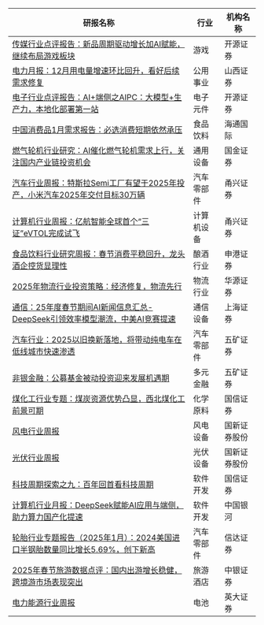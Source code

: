 | 研报名称 | 行业 | 机构名称 |
|------|----------|--------------|
| [传媒行业点评报告：新品周期驱动增长加AI赋能，继续布局游戏板块](https://pdf.dfcfw.com/pdf/H3_AP202502061642845760_1.pdf?1738910372000.pdf) | 游戏 | 开源证券| 
| [电力月报：12月用电量增速环比回升，看好后续需求修复](https://pdf.dfcfw.com/pdf/H3_AP202502061642845840_1.pdf?1738910778000.pdf) | 公用事业 | 山西证券| 
| [电子行业点评报告：AI+端侧之AIPC：大模型+生产力，本地化部署第一站](https://pdf.dfcfw.com/pdf/H3_AP202502061642846307_1.pdf?1738910554000.pdf) | 电子元件 | 开源证券| 
| [中国消费品1月需求报告：必选消费短期依然承压](https://pdf.dfcfw.com/pdf/H3_AP202502071642854719_1.pdf?1738915596000.pdf) | 食品饮料 | 海通国际| 
| [燃气轮机行业研究：AI催化燃气轮机需求上行，关注国内产业链投资机会](https://pdf.dfcfw.com/pdf/H3_AP202502071642854718_1.pdf?1738916011000.pdf) | 通用设备 | 国金证券| 
| [汽车行业周报：特斯拉Semi工厂有望于2025年投产，小米汽车2025年交付目标30万辆](https://pdf.dfcfw.com/pdf/H3_AP202502071642855738_1.pdf?1738918758000.pdf) | 汽车零部件 | 甬兴证券| 
| [计算机行业周报：亿航智能全球首个“三证”eVTOL完成试飞](https://pdf.dfcfw.com/pdf/H3_AP202502071642855740_1.pdf?1738919498000.pdf) | 计算机设备 | 甬兴证券| 
| [食品饮料行业研究周报：春节消费平稳回升，龙头酒企控货显理性](https://pdf.dfcfw.com/pdf/H3_AP202502071642855743_1.pdf?1738918866000.pdf) | 酿酒行业 | 申港证券| 
| [2025年物流行业投资策略：经济修复，物流先行](https://pdf.dfcfw.com/pdf/H3_AP202502071642856536_1.pdf?1738920128000.pdf) | 物流行业 | 华源证券| 
| [通信：25年度春节期间AI新闻信息汇总-DeepSeek引领效率模型潮流，中美AI竞赛提速](https://pdf.dfcfw.com/pdf/H3_AP202502071642857050_1.pdf?1738920451000.pdf) | 通信设备 | 上海证券| 
| [汽车行业：2025以旧换新落地，将带动纯电车在低线城市快速渗透](https://pdf.dfcfw.com/pdf/H3_AP202502071642857051_1.pdf?1738920631000.pdf) | 汽车零部件 | 五矿证券| 
| [非银金融：公募基金被动投资迎来发展机遇期](https://pdf.dfcfw.com/pdf/H3_AP202502071642857157_1.pdf?1738920557000.pdf) | 多元金融 | 五矿证券| 
| [煤化工行业专题：煤炭资源优势凸显，西北煤化工前景可期](https://pdf.dfcfw.com/pdf/H3_AP202502071642857375_1.pdf?1738921528000.pdf) | 化学原料 | 国信证券| 
| [风电行业周报](https://pdf.dfcfw.com/pdf/H3_AP202502071642857431_1.pdf?1738925620000.pdf) | 风电设备 | 国新证券股份| 
| [光伏行业周报](https://pdf.dfcfw.com/pdf/H3_AP202502071642857434_1.pdf?1738925729000.pdf) | 光伏设备 | 国新证券股份| 
| [科技周期探索之九：百年回首看科技周期](https://pdf.dfcfw.com/pdf/H3_AP202502071642858321_1.pdf?1738923221000.pdf) | 软件开发 | 国信证券| 
| [计算机行业月报：DeepSeek赋能AI应用与端侧，助力算力国产化提速](https://pdf.dfcfw.com/pdf/H3_AP202502071642858879_1.pdf?1738924662000.pdf) | 软件开发 | 中国银河| 
| [轮胎行业专题报告（2025年1月）：2024美国进口半钢胎数量同比增长5.69%，创下新高](https://pdf.dfcfw.com/pdf/H3_AP202502071642859402_1.pdf?1738927615000.pdf) | 汽车零部件 | 信达证券| 
| [2025年春节旅游数据点评：国内出游增长稳健，跨境游市场表现突出](https://pdf.dfcfw.com/pdf/H3_AP202502071642859418_1.pdf?1738928019000.pdf) | 旅游酒店 | 中银证券| 
| [电力能源行业周报](https://pdf.dfcfw.com/pdf/H3_AP202502071642857210_1.pdf?1738921147000.pdf) | 电池 | 英大证券| 
